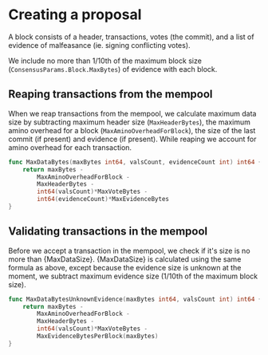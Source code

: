 # Creating a proposal

A block consists of a header, transactions, votes (the commit),
and a list of evidence of malfeasance (ie. signing conflicting votes).

We include no more than 1/10th of the maximum block size
(`ConsensusParams.Block.MaxBytes`) of evidence with each block.

## Reaping transactions from the mempool

When we reap transactions from the mempool, we calculate maximum data
size by subtracting maximum header size (`MaxHeaderBytes`), the maximum
amino overhead for a block (`MaxAminoOverheadForBlock`), the size of
the last commit (if present) and evidence (if present). While reaping
we account for amino overhead for each transaction.

```go
func MaxDataBytes(maxBytes int64, valsCount, evidenceCount int) int64 {
	return maxBytes -
		MaxAminoOverheadForBlock -
		MaxHeaderBytes -
		int64(valsCount)*MaxVoteBytes -
		int64(evidenceCount)*MaxEvidenceBytes
}
```

## Validating transactions in the mempool

Before we accept a transaction in the mempool, we check if it's size is no more
than {MaxDataSize}. {MaxDataSize} is calculated using the same formula as
above, except because the evidence size is unknown at the moment, we subtract
maximum evidence size (1/10th of the maximum block size).

```go
func MaxDataBytesUnknownEvidence(maxBytes int64, valsCount int) int64 {
	return maxBytes -
		MaxAminoOverheadForBlock -
		MaxHeaderBytes -
		int64(valsCount)*MaxVoteBytes -
		MaxEvidenceBytesPerBlock(maxBytes)
}
```
